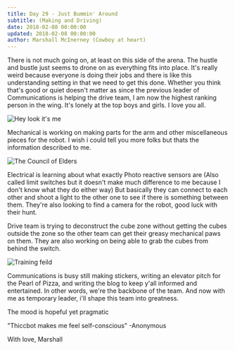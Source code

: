 ```yaml
---
title: Day 29 - Just Bummin' Around
subtitle: (Making and Driving)
date: 2018-02-08 00:00:00
updated: 2018-02-08 00:00:00
author: Marshall McInerney (Cowboy at heart)
---
```


There is not much going on, at least on this side of the arena. The hustle and bustle just seems to drone on as everything fits into place. It's really weird because everyone is doing their jobs and there is like this understanding setting in that we need to get this done. Whether you think that's good or quiet doesn't matter as since the previous leader of Communications is helping the drive team, I am now the highest ranking person in the wing. It's lonely at the top boys and girls. I love you all.

![Hey look it's me](/images/20180208/me.JPG)

Mechanical is working on making parts for the arm and other miscellaneous pieces for the robot. I wish i could tell you more folks but thats the information described to me.

![The Council of Elders](/images/20180208/team.jpg)

Electrical is learning about what exactly Photo reactive sensors are (Also called limit switches but it doesn't make much difference to me because I don't know what they do either way) But basically they can connect to each other and shoot a light to the other one to see if there is something between them. They're also looking to find a camera for the robot, good luck with their hunt.

Drive team is trying to deconstruct the cube zone without getting the cubes outside the zone so the other team can get their greasy mechanical paws on them. They are also working on being able to grab the cubes from behind the switch.

![Training feild](/images/20180208/feild.jpg)

Communications is busy still making stickers, writing an elevator pitch for the Pearl of Pizza, and writing the blog to keep y'all informed and entertained. In other words, we're the backbone of the team. And now with me as temporary leader, i'll shape this team into greatness.

The mood is hopeful yet pragmatic

"Thiccbot makes me feel self-conscious" -Anonymous

With love,
Marshall
